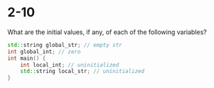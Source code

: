 # 2-10

What are the initial values, if any, of each of the following variables?

```cpp
std::string global_str; // empty str
int global_int; // zero
int main() {
    int local_int; // uninitialized
    std::string local_str; // uninitialized
}
```